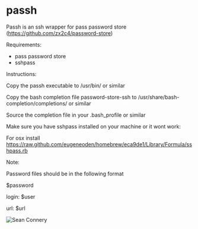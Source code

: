 passh
=====

Passh is an ssh wrapper for pass password store (https://github.com/zx2c4/password-store)

Requirements:

* pass password store
* sshpass

Instructions:

Copy the passh executable to /usr/bin/ or similar 

Copy the bash completion file password-store-ssh to /usr/share/bash-completion/completions/ or similar

Source the completion file in your .bash_profile or similar

Make sure you have sshpass installed on your machine or it wont work:

For osx install https://raw.github.com/eugeneoden/homebrew/eca9de1/Library/Formula/sshpass.rb



Note:

Password files should be in the following format


$password

login: $user

url: $url

![Sean Connery](https://annejan.com/media/passh.jpg)
